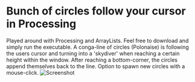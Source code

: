 # Bunch of circles follow your cursor in Processing
Played around with Processing and ArrayLists. Feel free to download and simply run the executable. 
A conga-line of circles (Polonaise) is following the users cursor and turning into a 'skydiver' when reaching a certain height within the window. After reaching a bottom-corner, the circles append themselves back to the line. Option to spawn new circles with a mouse-click.
![Screenshot](screenshot.png)
